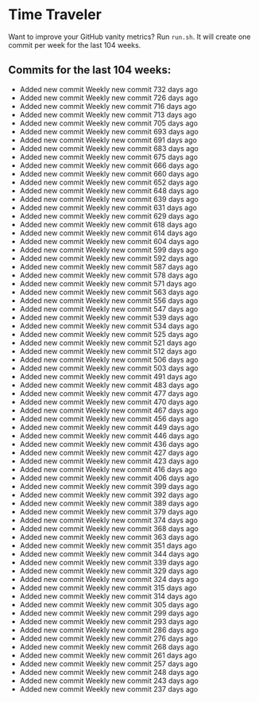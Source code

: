 # Time Traveler

Want to improve your GitHub vanity metrics?
Run `run.sh`.
It will create one commit per week for the last 104 weeks.

## Commits for the last 104 weeks:
- Added new commit Weekly new commit 732 days ago
- Added new commit Weekly new commit 726 days ago
- Added new commit Weekly new commit 716 days ago
- Added new commit Weekly new commit 713 days ago
- Added new commit Weekly new commit 705 days ago
- Added new commit Weekly new commit 693 days ago
- Added new commit Weekly new commit 691 days ago
- Added new commit Weekly new commit 683 days ago
- Added new commit Weekly new commit 675 days ago
- Added new commit Weekly new commit 666 days ago
- Added new commit Weekly new commit 660 days ago
- Added new commit Weekly new commit 652 days ago
- Added new commit Weekly new commit 648 days ago
- Added new commit Weekly new commit 639 days ago
- Added new commit Weekly new commit 631 days ago
- Added new commit Weekly new commit 629 days ago
- Added new commit Weekly new commit 618 days ago
- Added new commit Weekly new commit 614 days ago
- Added new commit Weekly new commit 604 days ago
- Added new commit Weekly new commit 599 days ago
- Added new commit Weekly new commit 592 days ago
- Added new commit Weekly new commit 587 days ago
- Added new commit Weekly new commit 578 days ago
- Added new commit Weekly new commit 571 days ago
- Added new commit Weekly new commit 563 days ago
- Added new commit Weekly new commit 556 days ago
- Added new commit Weekly new commit 547 days ago
- Added new commit Weekly new commit 539 days ago
- Added new commit Weekly new commit 534 days ago
- Added new commit Weekly new commit 525 days ago
- Added new commit Weekly new commit 521 days ago
- Added new commit Weekly new commit 512 days ago
- Added new commit Weekly new commit 506 days ago
- Added new commit Weekly new commit 503 days ago
- Added new commit Weekly new commit 491 days ago
- Added new commit Weekly new commit 483 days ago
- Added new commit Weekly new commit 477 days ago
- Added new commit Weekly new commit 470 days ago
- Added new commit Weekly new commit 467 days ago
- Added new commit Weekly new commit 456 days ago
- Added new commit Weekly new commit 449 days ago
- Added new commit Weekly new commit 446 days ago
- Added new commit Weekly new commit 436 days ago
- Added new commit Weekly new commit 427 days ago
- Added new commit Weekly new commit 423 days ago
- Added new commit Weekly new commit 416 days ago
- Added new commit Weekly new commit 406 days ago
- Added new commit Weekly new commit 399 days ago
- Added new commit Weekly new commit 392 days ago
- Added new commit Weekly new commit 389 days ago
- Added new commit Weekly new commit 379 days ago
- Added new commit Weekly new commit 374 days ago
- Added new commit Weekly new commit 368 days ago
- Added new commit Weekly new commit 363 days ago
- Added new commit Weekly new commit 351 days ago
- Added new commit Weekly new commit 344 days ago
- Added new commit Weekly new commit 339 days ago
- Added new commit Weekly new commit 329 days ago
- Added new commit Weekly new commit 324 days ago
- Added new commit Weekly new commit 315 days ago
- Added new commit Weekly new commit 314 days ago
- Added new commit Weekly new commit 305 days ago
- Added new commit Weekly new commit 299 days ago
- Added new commit Weekly new commit 293 days ago
- Added new commit Weekly new commit 286 days ago
- Added new commit Weekly new commit 276 days ago
- Added new commit Weekly new commit 268 days ago
- Added new commit Weekly new commit 261 days ago
- Added new commit Weekly new commit 257 days ago
- Added new commit Weekly new commit 248 days ago
- Added new commit Weekly new commit 243 days ago
- Added new commit Weekly new commit 237 days ago
